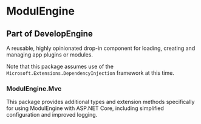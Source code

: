 # ModulEngine

## Part of **DevelopEngine**

A reusable, highly opinionated drop-in component for loading, creating and managing app plugins or modules.

Note that this package assumes use of the `Microsoft.Extensions.DependencyInjection` framework at this time.

### ModulEngine.Mvc

This package provides additional types and extension methods specifically for using ModulEngine with ASP.NET Core, including simplified configuration and improved logging.
